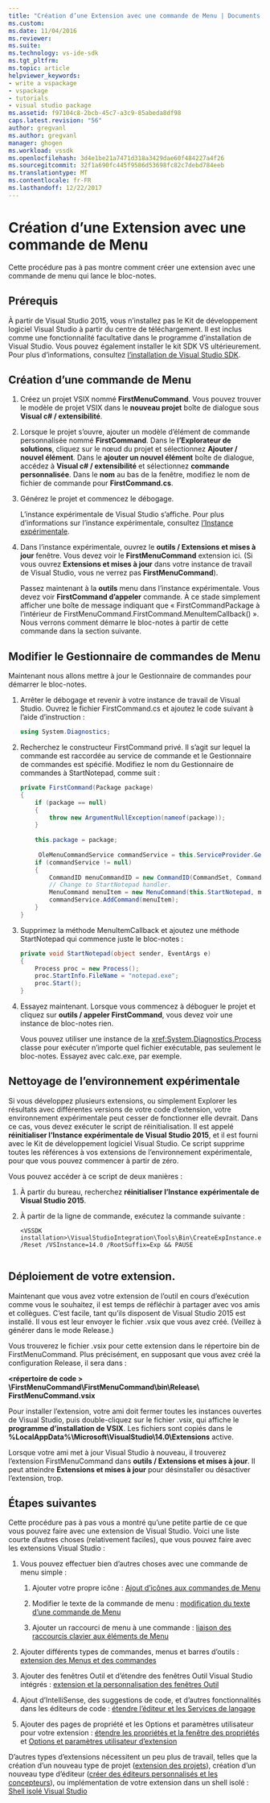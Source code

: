 ```yaml
---
title: "Création d’une Extension avec une commande de Menu | Documents Microsoft"
ms.custom: 
ms.date: 11/04/2016
ms.reviewer: 
ms.suite: 
ms.technology: vs-ide-sdk
ms.tgt_pltfrm: 
ms.topic: article
helpviewer_keywords:
- write a vspackage
- vspackage
- tutorials
- visual studio package
ms.assetid: f97104c8-2bcb-45c7-a3c9-85abeda8df98
caps.latest.revision: "56"
author: gregvanl
ms.author: gregvanl
manager: ghogen
ms.workload: vssdk
ms.openlocfilehash: 3d4e1be21a7471d318a3429dae60f484227a4f26
ms.sourcegitcommit: 32f1a690fc445f9586d53698fc82c7debd784eeb
ms.translationtype: MT
ms.contentlocale: fr-FR
ms.lasthandoff: 12/22/2017
---
```

# <a name="creating-an-extension-with-a-menu-command"></a>Création d’une Extension avec une commande de Menu
Cette procédure pas à pas montre comment créer une extension avec une commande de menu qui lance le bloc-notes.  
  
## <a name="prerequisites"></a>Prérequis  
 À partir de Visual Studio 2015, vous n’installez pas le Kit de développement logiciel Visual Studio à partir du centre de téléchargement. Il est inclus comme une fonctionnalité facultative dans le programme d’installation de Visual Studio. Vous pouvez également installer le kit SDK VS ultérieurement. Pour plus d’informations, consultez [l’installation de Visual Studio SDK](../extensibility/installing-the-visual-studio-sdk.md).  
  
## <a name="creating-a-menu-command"></a>Création d’une commande de Menu  
  
1.  Créez un projet VSIX nommé **FirstMenuCommand**. Vous pouvez trouver le modèle de projet VSIX dans le **nouveau projet** boîte de dialogue sous **Visual c# / extensibilité**.  
  
2.  Lorsque le projet s’ouvre, ajouter un modèle d’élément de commande personnalisée nommé **FirstCommand**. Dans le **l’Explorateur de solutions**, cliquez sur le nœud du projet et sélectionnez **Ajouter / nouvel élément**. Dans le **ajouter un nouvel élément** boîte de dialogue, accédez à **Visual c# / extensibilité** et sélectionnez **commande personnalisée**. Dans le **nom** au bas de la fenêtre, modifiez le nom de fichier de commande pour **FirstCommand.cs**.  
  
3.  Générez le projet et commencez le débogage.  
  
     L’instance expérimentale de Visual Studio s’affiche. Pour plus d’informations sur l’instance expérimentale, consultez [l’Instance expérimentale](../extensibility/the-experimental-instance.md).  
  
4.  Dans l’instance expérimentale, ouvrez le **outils / Extensions et mises à jour** fenêtre. Vous devez voir le **FirstMenuCommand** extension ici. (Si vous ouvrez **Extensions et mises à jour** dans votre instance de travail de Visual Studio, vous ne verrez pas **FirstMenuCommand**).  
  
     Passez maintenant à la **outils** menu dans l’instance expérimentale. Vous devez voir **FirstCommand d’appeler** commande. À ce stade simplement afficher une boîte de message indiquant que « FirstCommandPackage à l’intérieur de FirstMenuCommand.FirstCommand.MenuItemCallback() ». Nous verrons comment démarre le bloc-notes à partir de cette commande dans la section suivante.  
  
## <a name="changing-the-menu-command-handler"></a>Modifier le Gestionnaire de commandes de Menu  
 Maintenant nous allons mettre à jour le Gestionnaire de commandes pour démarrer le bloc-notes.  
  
1.  Arrêter le débogage et revenir à votre instance de travail de Visual Studio. Ouvrez le fichier FirstCommand.cs et ajoutez le code suivant à l’aide d’instruction :  
  
    ```csharp  
    using System.Diagnostics;  
    ```  
  
2.  Recherchez le constructeur FirstCommand privé. Il s’agit sur lequel la commande est raccordée au service de commande et le Gestionnaire de commandes est spécifié. Modifiez le nom du Gestionnaire de commandes à StartNotepad, comme suit :  
  
    ```csharp  
    private FirstCommand(Package package)  
    {  
        if (package == null)  
        {  
            throw new ArgumentNullException(nameof(package));  
        }  
  
        this.package = package;  
  
         OleMenuCommandService commandService = this.ServiceProvider.GetService(typeof(IMenuCommandService)) as OleMenuCommandService;  
        if (commandService != null)  
        {  
            CommandID menuCommandID = new CommandID(CommandSet, CommandId);  
            // Change to StartNotepad handler.  
            MenuCommand menuItem = new MenuCommand(this.StartNotepad, menuCommandID);  
            commandService.AddCommand(menuItem);  
        }  
    }  
    ```  
  
3.  Supprimez la méthode MenuItemCallback et ajoutez une méthode StartNotepad qui commence juste le bloc-notes :  
  
    ```csharp  
    private void StartNotepad(object sender, EventArgs e)  
    {  
        Process proc = new Process();  
        proc.StartInfo.FileName = "notepad.exe";  
        proc.Start();  
    }  
    ```  
  
4.  Essayez maintenant. Lorsque vous commencez à déboguer le projet et cliquez sur **outils / appeler FirstCommand**, vous devez voir une instance de bloc-notes rien.  
  
     Vous pouvez utiliser une instance de la <xref:System.Diagnostics.Process> classe pour exécuter n’importe quel fichier exécutable, pas seulement le bloc-notes. Essayez avec calc.exe, par exemple.  
  
## <a name="cleaning-up-the-experimental-environment"></a>Nettoyage de l’environnement expérimentale  
 Si vous développez plusieurs extensions, ou simplement Explorer les résultats avec différentes versions de votre code d’extension, votre environnement expérimentale peut cesser de fonctionner elle devrait. Dans ce cas, vous devez exécuter le script de réinitialisation. Il est appelé **réinitialiser l’Instance expérimentale de Visual Studio 2015**, et il est fourni avec le Kit de développement logiciel Visual Studio. Ce script supprime toutes les références à vos extensions de l’environnement expérimentale, pour que vous pouvez commencer à partir de zéro.  
  
 Vous pouvez accéder à ce script de deux manières :  
  
1.  À partir du bureau, recherchez **réinitialiser l’Instance expérimentale de Visual Studio 2015**.  
  
2.  À partir de la ligne de commande, exécutez la commande suivante :  
  
    ```  
    <VSSDK installation>\VisualStudioIntegration\Tools\Bin\CreateExpInstance.exe /Reset /VSInstance=14.0 /RootSuffix=Exp && PAUSE  
  
    ```  
  
## <a name="deploying-your-extension"></a>Déploiement de votre extension.  
 Maintenant que vous avez votre extension de l’outil en cours d’exécution comme vous le souhaitez, il est temps de réfléchir à partager avec vos amis et collègues. C’est facile, tant qu’ils disposent de Visual Studio 2015 est installé. Il vous est leur envoyer le fichier .vsix que vous avez créé. (Veillez à générer dans le mode Release.)  
  
 Vous trouverez le fichier .vsix pour cette extension dans le répertoire bin de FirstMenuCommand. Plus précisément, en supposant que vous avez créé la configuration Release, il sera dans :  
  
 **\<répertoire de code > \FirstMenuCommand\FirstMenuCommand\bin\Release\ FirstMenuCommand.vsix**  
  
 Pour installer l’extension, votre ami doit fermer toutes les instances ouvertes de Visual Studio, puis double-cliquez sur le fichier .vsix, qui affiche le **programme d’installation de VSIX**. Les fichiers sont copiés dans le **%LocalAppData%\Microsoft\VisualStudio\14.0\Extensions** active.  
  
 Lorsque votre ami met à jour Visual Studio à nouveau, il trouverez l’extension FirstMenuCommand dans **outils / Extensions et mises à jour**. Il peut atteindre **Extensions et mises à jour** pour désinstaller ou désactiver l’extension, trop.  
  
## <a name="next-steps"></a>Étapes suivantes  
 Cette procédure pas à pas vous a montré qu’une petite partie de ce que vous pouvez faire avec une extension de Visual Studio. Voici une liste courte d’autres choses (relativement faciles), que vous pouvez faire avec les extensions Visual Studio :  
  
1.  Vous pouvez effectuer bien d’autres choses avec une commande de menu simple :  
  
    1.  Ajouter votre propre icône : [Ajout d’icônes aux commandes de Menu](../extensibility/adding-icons-to-menu-commands.md)  
  
    2.  Modifier le texte de la commande de menu : [modification du texte d’une commande de Menu](../extensibility/changing-the-text-of-a-menu-command.md)  
  
    3.  Ajouter un raccourci de menu à une commande : [liaison des raccourcis clavier aux éléments de Menu](../extensibility/binding-keyboard-shortcuts-to-menu-items.md)  
  
2.  Ajouter différents types de commandes, menus et barres d’outils : [extension des Menus et des commandes](../extensibility/extending-menus-and-commands.md)  
  
3.  Ajouter des fenêtres Outil et d’étendre des fenêtres Outil Visual Studio intégrés : [extension et la personnalisation des fenêtres Outil](../extensibility/extending-and-customizing-tool-windows.md)  
  
4.  Ajout d’IntelliSense, des suggestions de code, et d’autres fonctionnalités dans les éditeurs de code : [étendre l’éditeur et les Services de langage](../extensibility/extending-the-editor-and-language-services.md)  
  
5.  Ajouter des pages de propriété et les Options et paramètres utilisateur pour votre extension : [étendre les propriétés et la fenêtre des propriétés](../extensibility/extending-properties-and-the-property-window.md) et [Options et paramètres utilisateur d’extension](../extensibility/extending-user-settings-and-options.md)  
  
 D’autres types d’extensions nécessitent un peu plus de travail, telles que la création d’un nouveau type de projet ([extension des projets](../extensibility/extending-projects.md)), création d’un nouveau type d’éditeur ([créer des éditeurs personnalisés et les concepteurs](../extensibility/creating-custom-editors-and-designers.md)), ou implémentation de votre extension dans un shell isolé : [Shell isolé Visual Studio](../extensibility/visual-studio-isolated-shell.md)